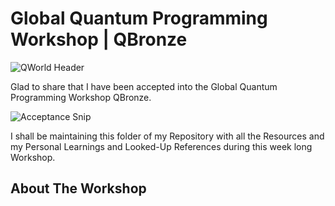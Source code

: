 # Global Quantum Programming Workshop | QBronze 

![QWorld Header](https://github.com/aryashah2k/Quantum-Computing-Collection-Of-Resources/blob/main/QWorld's%20Global%20Quantum%20Programming%20Workshop/assets/QWorld%20Header.png)

Glad to share that I have been accepted into the Global Quantum Programming Workshop QBronze.

![Acceptance Snip](https://github.com/aryashah2k/Quantum-Computing-Collection-Of-Resources/blob/main/QWorld's%20Global%20Quantum%20Programming%20Workshop/assets/Acceptance%20Snip.png)

I shall be maintaining this folder of my Repository with all the Resources and my Personal Learnings and Looked-Up References during this week long Workshop.

## About The Workshop

<To be completed>
